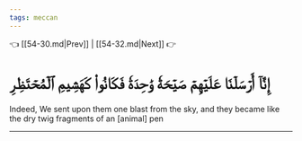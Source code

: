 ```yaml
---
tags: meccan
---
```


👈 [[54-30.md|Prev]] | [[54-32.md|Next]] 👉

# إِنَّآ أَرۡسَلۡنَا عَلَيۡهِمۡ صَيۡحَةٗ وَٰحِدَةٗ فَكَانُواْ كَهَشِيمِ ٱلۡمُحۡتَظِرِ

Indeed, We sent upon them one blast from the sky, and they became like the dry twig fragments of an [animal] pen

---

